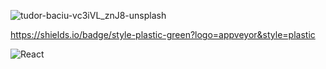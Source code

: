 
![tudor-baciu-vc3iVL_znJ8-unsplash](https://user-images.githubusercontent.com/19290716/168420139-86eecf57-5df9-448b-b751-18963db82a0c.jpg)

https://shields.io/badge/style-plastic-green?logo=appveyor&style=plastic

![React](https://img.shields.io/badge/react-%2320232a.svg?style=for-the-badge&logo=react&logoColor=%2361DAFB)
